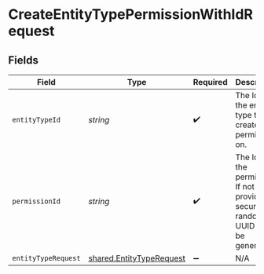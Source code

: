 # CreateEntityTypePermissionWithIdRequest


## Fields

| Field                                                                             | Type                                                                              | Required                                                                          | Description                                                                       |
| --------------------------------------------------------------------------------- | --------------------------------------------------------------------------------- | --------------------------------------------------------------------------------- | --------------------------------------------------------------------------------- |
| `entityTypeId`                                                                    | *string*                                                                          | :heavy_check_mark:                                                                | The Id of the entity type to create the permission on.                            |
| `permissionId`                                                                    | *string*                                                                          | :heavy_check_mark:                                                                | The Id of the permission. If not provided a secure random UUID will be generated. |
| `entityTypeRequest`                                                               | [shared.EntityTypeRequest](../../models/shared/entitytyperequest.md)              | :heavy_minus_sign:                                                                | N/A                                                                               |